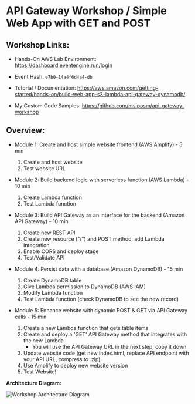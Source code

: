 # API Gateway Workshop / Simple Web App with GET and POST

## Workshop Links:

* Hands-On AWS Lab Environment: https://dashboard.eventengine.run/login

* Event Hash: `e7b0-14a4f6d4a4-db`

* Tutorial / Documentation: https://aws.amazon.com/getting-started/hands-on/build-web-app-s3-lambda-api-gateway-dynamodb/

* My Custom Code Samples: https://github.com/msiposm/api-gateway-workshop


## Overview:

* Module 1: Create and host simple website frontend (AWS Amplify)  -  5 min

    1. Create and host website
    2. Test website URL

* Module 2: Build backend logic with serverless function (AWS Lambda)  -  10 min

    1. Create Lambda function
    2. Test Lambda function

* Module 3: Build API Gateway as an interface for the backend (Amazon API Gateway)  - 10 min

    1. Create new REST API
    2. Create new resource ("/") and POST method, add Lambda integration
    3. Enable CORS and deploy stage
    4. Test/Validate API

* Module 4: Persist data with a database (Amazon DynamoDB)  -  15 min

    1. Create DynamoDB table
    2. Give Lambda permission to DynamoDB (AWS IAM)
    3. Modify Lambda function
    4. Test Lambda function (check DynamoDB to see the new record)

* Module 5: Enhance website with dynamic POST & GET via API Gateway calls -  15 min

    1. Create a new Lambda function that gets table items
    2. Create and deploy a 'GET' API Gateway method that integrates with the new Lambda
        - You will use the API Gateway URL in the next step, copy it down
    3. Update website code (get new index.html, replace API endpoint with your API URL, compress to .zip)
    4. Use Amplify to deploy new website version
    5. Test Website!
   
**Architecture Diagram:**

![Workshop Architecture Diagram](https://d1.awsstatic.com/webteam/getting_started/GSRC%202020%20updates/full-stack%20amplify%20console%20arch%20diagram%20module%205.8d82fc2a7b47b307dfcefb6fa5f364e8c24426bc.png "Workshop Architecture Diagram")
